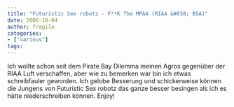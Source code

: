 ```yaml
---
title: "Futuristic Sex robotz - F**K The MPAA (RIAA &#038; BSA)"
date: 2006-10-04
author: fragile
categories:
- ["various"]
tags:
---
```

Ich wollte schon seit dem Pirate Bay Dilemma meinen Agros gegenüber der RIAA Luft verschaffen, aber wie zu bemerken war bin ich etwas schreibfauler geworden. Ich gelobe Besserung und schickerweise können die Jungens von Futuristic Sex robotz das ganze besser besingen als ich es hätte niederschreiben können. Enjoy! <center>
<object width="425" height="350"><param name="movie" value="http://www.youtube.com/v/SnLB8wysMbY"></param><param name="wmode" value="transparent"></param><embed src="https://www.youtube.com/v/SnLB8wysMbY" type="application/x-shockwave-flash" wmode="transparent" width="425" height="350"></embed></object></center>